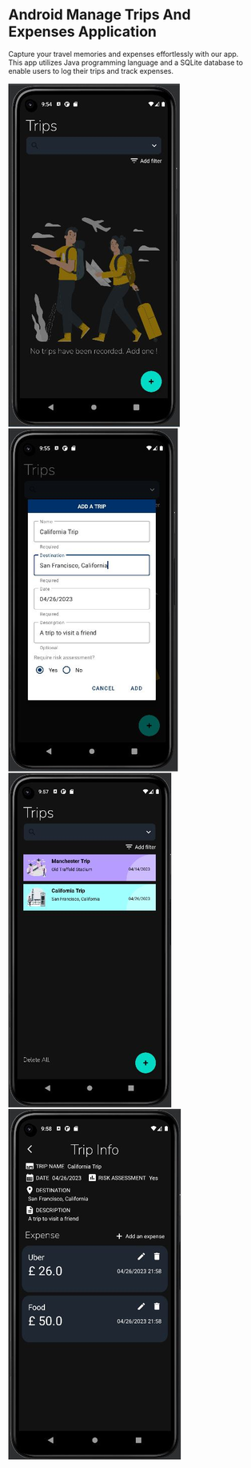 # Android Manage Trips And Expenses Application
Capture your travel memories and expenses effortlessly with our app.
<br>
This app utilizes Java programming language and a SQLite database to enable users to log their trips and track expenses.
<br>
<br>
![alt text](https://github.com/luong07734/manage-trips/blob/main/Trip01.JPG?raw=true)
![alt text](https://github.com/luong07734/manage-trips/blob/main/Trip02.JPG?raw=true)
<br>
![alt text](https://github.com/luong07734/manage-trips/blob/main/Trip03.JPG?raw=true)
![alt text](https://github.com/luong07734/manage-trips/blob/main/Trip04.JPG?raw=true)
